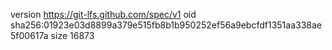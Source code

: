 version https://git-lfs.github.com/spec/v1
oid sha256:01923e03d8899a379e515fb8b1b950252ef56a9ebcfdf1351aa338ae5f00617a
size 16873
